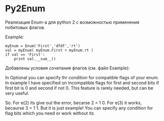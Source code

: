 # Py2Enum
Реализация Enum-а для python 2 с возможностью применения побитовых флагов. 

Example: 

    myEnum = Enum('First','dfdf','rt')
    val = myEnum( myEnum.First + myEnum.rt )
    if val == 'First':
        print val.__sum__()

Добавлены условия сочетания флагов (см. файл Example):

In Optional you can specify thr condition for compatible flags of your enum. In example I have specified on incompatible flags for first and second bits if first bit is 0 and second if not 0. This feature is rarely needed, but can be very useful.

So. For e(2) its give out the error, becarse 2 = 1 0. For e(3) it works, becaurse 3 = 1 1. But it is just example! You can specify any condition  for flag bits which you need or work without its

